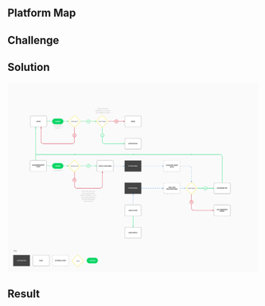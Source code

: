 ## Platform Map

## Challenge

## Solution
![Image](https://github.com/ddavis-100/UX_Portfolio/blob/master/images/1*i00wc9Mn7C-DwEi4BZtsPw.png)

## Result

